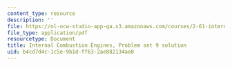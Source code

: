 ```yaml
---
content_type: resource
description: ''
file: https://ol-ocw-studio-app-qa.s3.amazonaws.com/courses/2-61-internal-combustion-engines-spring-2017/b4cd7d4c1c5e9b1dff632ae882134ae0_MIT2_61S17_ps9_soln.pdf
file_type: application/pdf
resourcetype: Document
title: Internal Combustion Engines, Problem set 9 solution
uid: b4cd7d4c-1c5e-9b1d-ff63-2ae882134ae0
---
```

